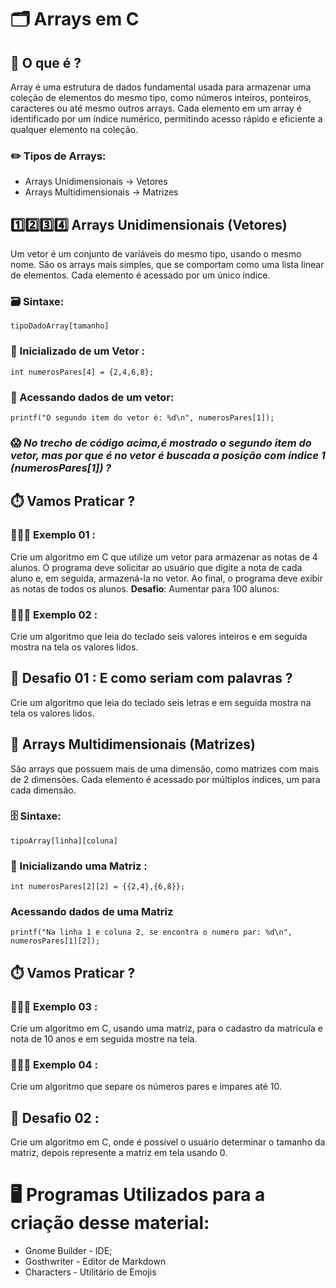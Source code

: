 # 🗂️ Arrays em C 

## 🤔 O que é ?
Array é uma estrutura de dados fundamental usada para armazenar uma coleção de elementos do mesmo tipo, como números inteiros, ponteiros, caracteres ou até mesmo outros arrays. Cada elemento em um array é identificado por um índice numérico, permitindo acesso rápido e eficiente a qualquer elemento na coleção.


### ✏️ Tipos de Arrays: 

- Arrays Unidimensionais -> Vetores
- Arrays Multidimensionais -> Matrizes


## 1️⃣2️⃣3️⃣4️⃣ Arrays Unidimensionais (Vetores)

Um vetor é um conjunto de variáveis do mesmo tipo, usando o mesmo nome. São os arrays mais simples, que se comportam como uma lista linear de elementos. Cada elemento é acessado por um único índice.

### 🗃️ Sintaxe:

```
tipoDadoArray[tamanho]
```


### 🏁 Inicializado de um Vetor :

```
int numerosPares[4] = {2,4,6,8};
```


### 🎲 Acessando dados de um vetor:

```
printf("O segundo item do vetor é: %d\n", numerosPares[1]);
```

### 😱 *No trecho de código acima,é mostrado o segundo item do vetor, mas por que é no vetor é buscada a posição  com índice 1 (numerosPares[1]) ?*

## ⏱️ Vamos Praticar ? 

### 🧑🏼‍💻 Exemplo 01 : 

Crie um algoritmo em C que utilize um vetor para armazenar as notas de 4 alunos. O programa deve solicitar ao usuário que digite a nota de cada aluno e, em seguida, armazená-la no vetor. Ao final, o programa deve exibir as notas de todos os alunos. **Desafio**: Aumentar para 100 alunos:


### 🧑🏼‍💻 Exemplo 02 :

Crie um algoritmo que leia do teclado seis valores inteiros e em seguida mostra na
tela os valores lidos.

## 🤯 Desafio 01 : E como seriam com palavras ?

Crie um algoritmo que leia do teclado seis letras e em seguida mostra na
tela os valores lidos.


## 🔢 Arrays Multidimensionais (Matrizes)

São arrays que possuem mais de uma dimensão, como matrizes com mais de 2 dimensões. Cada elemento é acessado por múltiplos índices, um para cada dimensão.

### 🗄️ Sintaxe:

```
tipoArray[linha][coluna]
```

### 🏁 Inicializando  uma Matriz :

```
int numerosPares[2][2] = {{2,4},{6,8}};
```

### Acessando dados de uma Matriz

```
printf("Na linha 1 e coluna 2, se encontra o numero par: %d\n", numerosPares[1][2]);
```

## ⏱️ Vamos Praticar ?

### 🧑🏼‍💻 Exemplo 03 :

Crie um algoritmo em C, usando uma matriz, para o cadastro da matricula e nota de 10 anos e em seguida mostre na tela.

### 🧑🏼‍💻 Exemplo 04 :

Crie um algoritmo que separe os números pares e impares até 10.

## 🤯 Desafio 02 : 

Crie um algoritmo em C, onde é possível o usuário determinar o tamanho da matriz, depois represente a matriz em tela usando 0.

# 🖥️ Programas Utilizados  para a criação desse material:

- Gnome Builder - IDE;
- Gosthwriter - Editor de Markdown
- Characters - Utilitário de Emojis